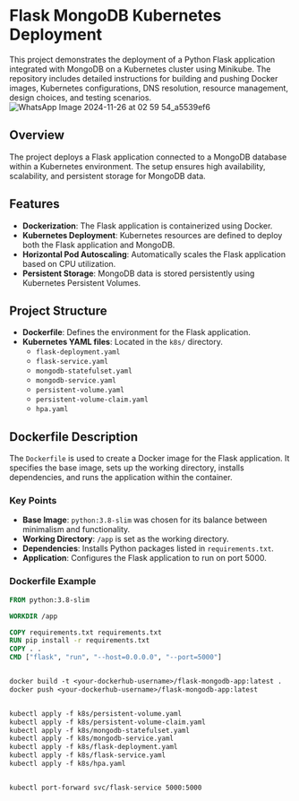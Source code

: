 # Flask MongoDB Kubernetes Deployment

This project demonstrates the deployment of a Python Flask application integrated with MongoDB on a Kubernetes cluster using Minikube. The repository includes detailed instructions for building and pushing Docker images, Kubernetes configurations, DNS resolution, resource management, design choices, and testing scenarios.
![WhatsApp Image 2024-11-26 at 02 59 54_a5539ef6](https://github.com/user-attachments/assets/e9bae5b2-ada3-47f4-8c8a-8f857ac8ee28)

## Overview

The project deploys a Flask application connected to a MongoDB database within a Kubernetes environment. The setup ensures high availability, scalability, and persistent storage for MongoDB data.

## Features

- **Dockerization**: The Flask application is containerized using Docker.
- **Kubernetes Deployment**: Kubernetes resources are defined to deploy both the Flask application and MongoDB.
- **Horizontal Pod Autoscaling**: Automatically scales the Flask application based on CPU utilization.
- **Persistent Storage**: MongoDB data is stored persistently using Kubernetes Persistent Volumes.

## Project Structure

- **Dockerfile**: Defines the environment for the Flask application.
- **Kubernetes YAML files**: Located in the `k8s/` directory.
  - `flask-deployment.yaml`
  - `flask-service.yaml`
  - `mongodb-statefulset.yaml`
  - `mongodb-service.yaml`
  - `persistent-volume.yaml`
  - `persistent-volume-claim.yaml`
  - `hpa.yaml`

## Dockerfile Description

The `Dockerfile` is used to create a Docker image for the Flask application. It specifies the base image, sets up the working directory, installs dependencies, and runs the application within the container.

### Key Points

- **Base Image**: `python:3.8-slim` was chosen for its balance between minimalism and functionality.
- **Working Directory**: `/app` is set as the working directory.
- **Dependencies**: Installs Python packages listed in `requirements.txt`.
- **Application**: Configures the Flask application to run on port 5000.

### Dockerfile Example

```Dockerfile
FROM python:3.8-slim

WORKDIR /app

COPY requirements.txt requirements.txt
RUN pip install -r requirements.txt
COPY . .
CMD ["flask", "run", "--host=0.0.0.0", "--port=5000"]


docker build -t <your-dockerhub-username>/flask-mongodb-app:latest .
docker push <your-dockerhub-username>/flask-mongodb-app:latest


kubectl apply -f k8s/persistent-volume.yaml
kubectl apply -f k8s/persistent-volume-claim.yaml
kubectl apply -f k8s/mongodb-statefulset.yaml
kubectl apply -f k8s/mongodb-service.yaml
kubectl apply -f k8s/flask-deployment.yaml
kubectl apply -f k8s/flask-service.yaml
kubectl apply -f k8s/hpa.yaml


kubectl port-forward svc/flask-service 5000:5000
